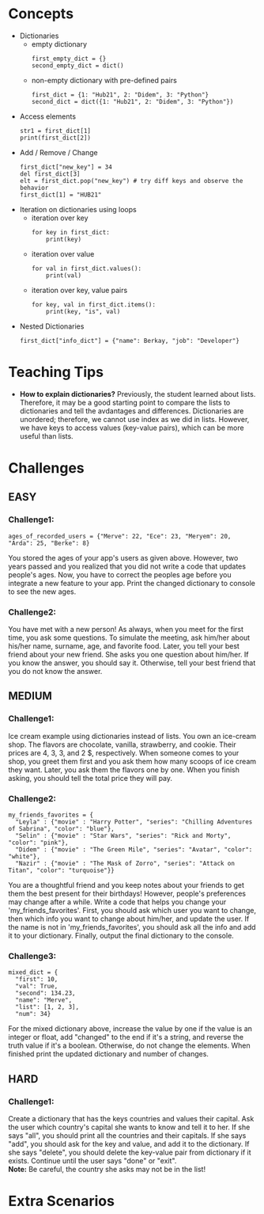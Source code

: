 # Concepts

- Dictionaries
  - empty dictionary
    ```
    first_empty_dict = {}
    second_empty_dict = dict()
    ```
  - non-empty dictionary with pre-defined pairs
    ```
    first_dict = {1: "Hub21", 2: "Didem", 3: "Python"}
    second_dict = dict({1: "Hub21", 2: "Didem", 3: "Python"})
    ```
- Access elements
  ```
  str1 = first_dict[1]
  print(first_dict[2])
  ```
- Add / Remove / Change
  ```
  first_dict["new_key"] = 34
  del first_dict[3]
  elt = first_dict.pop("new_key") # try diff keys and observe the behavior
  first_dict[1] = "HUB21"
  ```
- Iteration on dictionaries using loops
  - iteration over key
    ```
    for key in first_dict:
        print(key)
    ```
  - iteration over value
    ```
    for val in first_dict.values():
        print(val)
    ```
  - iteration over key, value pairs
    ```
    for key, val in first_dict.items():
        print(key, "is", val)
    ```
- Nested Dictionaries
  ```
  first_dict["info_dict"] = {"name": Berkay, "job": "Developer"}
  ```

# Teaching Tips

- **How to explain dictionaries?**
  Previously, the student learned about lists. Therefore, it may be a good starting point to compare the lists to dictionaries and tell the avdantages and differences. Dictionaries are unordered; therefore, we cannot use index as we did in lists. However, we have keys to access values (key-value pairs), which can be more useful than lists.

# Challenges

## EASY

### Challenge1:

```
ages_of_recorded_users = {"Merve": 22, "Ece": 23, "Meryem": 20, "Arda": 25, "Berke": 8}
```

You stored the ages of your app's users as given above. However, two years passed and you realized that you did not write a code that updates people's ages. Now, you have to correct the peoples age before you integrate a new feature to your app. Print the changed dictionary to console to see the new ages.

### Challenge2:

You have met with a new person! As always, when you meet for the first time, you ask some questions. To simulate the meeting, ask him/her about his/her name, surname, age, and favorite food. Later, you tell your best friend about your new friend. She asks you one question about him/her. If you know the answer, you should say it. Otherwise, tell your best friend that you do not know the answer.

## MEDIUM

### Challenge1:

Ice cream example using dictionaries instead of lists. You own an ice-cream shop. The flavors are chocolate, vanilla, strawberry, and cookie. Their prices are 4, 3, 3, and 2 $, respectively. When someone comes to your shop, you greet them first and you ask them how many scoops of ice cream they want. Later, you ask them the flavors one by one. When you finish asking, you should tell the total price they will pay.

### Challenge2:

```
my_friends_favorites = {
  "Leyla" : {"movie" : "Harry Potter", "series": "Chilling Adventures of Sabrina", "color": "blue"},
  "Selin" : {"movie" : "Star Wars", "series": "Rick and Morty", "color": "pink"},
  "Didem" : {"movie" : "The Green Mile", "series": "Avatar", "color": "white"},
  "Nazir" : {"movie" : "The Mask of Zorro", "series": "Attack on Titan", "color": "turquoise"}}
```

You are a thoughtful friend and you keep notes about your friends to get them the best present for their birthdays! However, people's preferences may change after a while. Write a code that helps you change your 'my_friends_favorites'. First, you should ask which user you want to change, then which info you want to change about him/her, and update the user. If the name is not in 'my_friends_favorites', you should ask all the info and add it to your dictionary. Finally, output the final dictionary to the console.

### Challenge3:

```
mixed_dict = {
  "first": 10,
  "val": True,
  "second": 134.23,
  "name": "Merve",
  "list": [1, 2, 3],
  "num": 34}
```

For the mixed dictionary above, increase the value by one if the value is an integer or float, add "changed" to the end if it's a string, and reverse the truth value if it's a boolean. Otherwise, do not change the elements. When finished print the updated dictionary and number of changes.

## HARD

### Challenge1:

Create a dictionary that has the keys countries and values their capital. Ask the user which country's capital she wants to know and tell it to her. If she says "all", you should print all the countries and their capitals. If she says "add", you should ask for the key and value, and add it to the dictionary. If she says "delete", you should delete the key-value pair from dictionary if it exists. Continue until the user says "done" or "exit".  
**Note:** Be careful, the country she asks may not be in the list!

# Extra Scenarios

